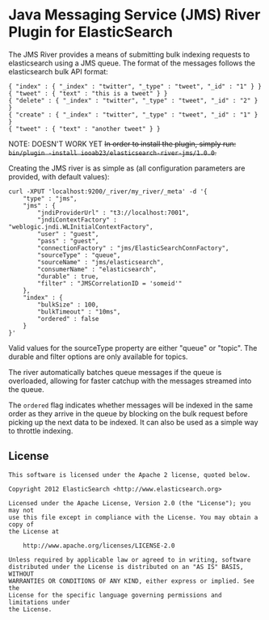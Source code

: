 Java Messaging Service (JMS) River Plugin for ElasticSearch
===========================================================

The JMS River provides a means of submitting bulk indexing requests to elasticsearch using a JMS queue. 
The format of the messages follows the elasticsearch bulk API format:

	{ "index" : { "_index" : "twitter", "_type" : "tweet", "_id" : "1" } }
	{ "tweet" : { "text" : "this is a tweet" } }
	{ "delete" : { "_index" : "twitter", "_type" : "tweet", "_id" : "2" } }
	{ "create" : { "_index" : "twitter", "_type" : "tweet", "_id" : "1" } }
	{ "tweet" : { "text" : "another tweet" } }    

NOTE: DOESN'T WORK YET
<del>In order to install the plugin, simply run: `bin/plugin -install iooab23/elasticsearch-river-jms/1.0.0`.</del>

Creating the JMS river is as simple as (all configuration parameters are provided, with default values):

	curl -XPUT 'localhost:9200/_river/my_river/_meta' -d '{
	    "type" : "jms",
	    "jms" : {
	        "jndiProviderUrl" : "t3://localhost:7001", 
	        "jndiContextFactory" : "weblogic.jndi.WLInitialContextFactory",
	        "user" : "guest",
	        "pass" : "guest",
	        "connectionFactory" : "jms/ElasticSearchConnFactory",
	        "sourceType" : "queue",
	        "sourceName" : "jms/elasticsearch",
	        "consumerName" : "elasticsearch",
	        "durable" : true,
	        "filter" : "JMSCorrelationID = 'someid'"
	    },
	    "index" : {
	        "bulkSize" : 100,
	        "bulkTimeout" : "10ms",
	        "ordered" : false
	    }
	}'

Valid values for the sourceType property are either "queue" or "topic". The durable and filter options are only available for topics.

The river automatically batches queue messages if the queue is overloaded, allowing for faster catchup with the messages streamed into the queue. 

The `ordered` flag indicates whether messages will be indexed in the same order as they arrive in the queue by blocking on the bulk request before picking up the next data to be indexed. It can also be used as a simple way to throttle indexing.

License
-------

    This software is licensed under the Apache 2 license, quoted below.

    Copyright 2012 ElasticSearch <http://www.elasticsearch.org>

    Licensed under the Apache License, Version 2.0 (the "License"); you may not
    use this file except in compliance with the License. You may obtain a copy of
    the License at

        http://www.apache.org/licenses/LICENSE-2.0

    Unless required by applicable law or agreed to in writing, software
    distributed under the License is distributed on an "AS IS" BASIS, WITHOUT
    WARRANTIES OR CONDITIONS OF ANY KIND, either express or implied. See the
    License for the specific language governing permissions and limitations under
    the License.
